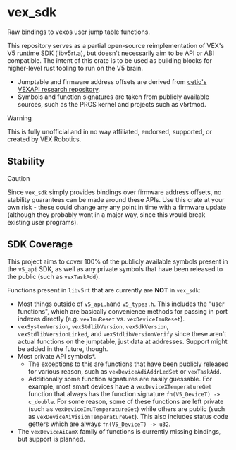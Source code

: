# vex_sdk

Raw bindings to vexos user jump table functions.

This repository serves as a partial open-source reimplementation of VEX's V5 runtime SDK (libv5rt.a), but doesn't necessarily aim to be API or ABI compatible. The intent of this crate is to be used as building blocks for higher-level rust tooling to run on the V5 brain. 

- Jumptable and firmware address offsets are derived from [cetio's VEXAPI research repository](https://github.com/cetio/VEXAPI).
- Symbols and function signatures are taken from publicly available sources, such as the PROS kernel and projects such as v5rtmod.

> [!WARNING]
> This is fully unofficial and in no way affiliated, endorsed, supported, or created by VEX Robotics.

## Stability

> [!CAUTION]
> Since `vex_sdk` simply provides bindings over firmware address offsets, no stability guarantees can be made around these APIs. Use this crate at your own risk - these could change any any point in time with a firmware update (although they probably wont in a major way, since this would break existing user programs).

## SDK Coverage

This project aims to cover 100% of the publicly available symbols present in the `v5_api` SDK, as well as any private symbols that have been released to the public (such as `vexTaskAdd`).

Functions present in `libv5rt` that are currently are **NOT** in `vex_sdk`:
- Most things outside of `v5_api.h`and `v5_types.h`. This includes the "user functions", which are basically convenience methods for passing in port indexes directly (e.g. `vexImuReset` vs. `vexDeviceImuReset`).
- `vexSystemVersion`, `vexStdlibVersion`, `vexSdkVersion`, `vexStdlibVersionLinked`, and `vexStdlibVersionVerify` since these aren't actual functions on the jumptable, just data at addresses. Support might be added in the future, though.
- Most private API symbols*.
	- The exceptions to this are functions that have been publicly released for various reason, such as `vexDeviceAdiAddrLedSet` or `vexTaskAdd`.
	- Additionally some function signatures are easily guessable. For example, most smart devices have a `vexDeviceXTemperatureGet` function that always has the function signature `fn(V5_DeviceT) -> c_double`. For some reason, some of these functions are left private (such as `vexDeviceImuTemperatureGet`) while others are public (such as `vexDeviceAiVisionTemperatureGet`). This also includes status code getters which are always `fn(V5_DeviceT) -> u32`.
- The `vexDeviceAiCamX` family of functions is currently missing bindings, but support is planned.